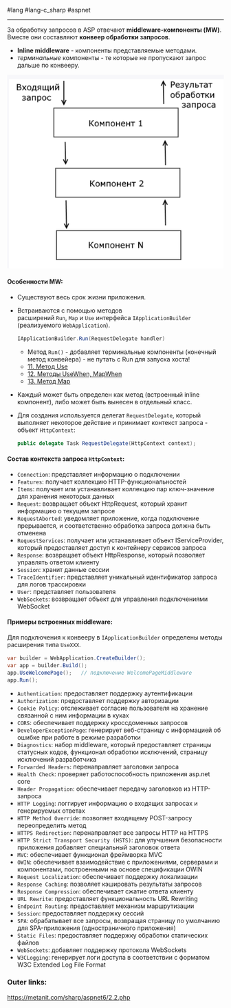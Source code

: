 #lang #lang-c_sharp #aspnet

---
За обработку запросов в ASP отвечают **middleware-компоненты (MW)**. 
Вместе они составляют **конвеер обработки запросов**.
- **Inline middleware** - компоненты представляемые методами.
- *терминальные* компоненты - те которые не пропускают запрос дальше по конвееру.

![|400](heap/_files/Pasted%20image%2020241117121528.png)

#### **Особенности MW:**
- Существуют весь срок жизни приложения.
- Встраиваются с помощью методов расширений `Run`, `Map` и `Use` интерфейса `IApplicationBuilder` (реализуемого `WebApplication`).
	```csharp
	IApplicationBuilder.Run(RequestDelegate handler)
	```
	- Метод `Run()` - добавляет терминальные компоненты (конечный метод конвейера) - не путать с Run для запуска хоста!
	- [11. Метод Use](1.%20Languages/C-sharp/_%20ASP.NET/ASP.NET%20Core/1.%20Основы/11.%20Метод%20Use.md)
	- [12. Методы UseWhen, MapWhen](1.%20Languages/C-sharp/_%20ASP.NET/ASP.NET%20Core/1.%20Основы/12.%20Методы%20UseWhen,%20MapWhen.md)
	- [13. Метод Map](1.%20Languages/C-sharp/_%20ASP.NET/ASP.NET%20Core/1.%20Основы/13.%20Метод%20Map.md)

- Каждый может быть определен как метод (встроенный inline компонент), либо может быть вынесен в отдельный класс.
- Для создания используется делегат `RequestDelegate`, который выполняет некоторое действие и принимает контекст запроса - объект `HttpContext`: 
	```csharp
	public delegate Task RequestDelegate(HttpContext context);
	```

#### **Состав контекста запроса `HttpContext`:**
- `Connection`: представляет информацию о подключении
- `Features`: получает коллекцию HTTP-функциональностей
- `Items`: получает или устанавливает коллекцию пар ключ-значение для хранения некоторых данных
- `Request`: возвращает объект HttpRequest, который хранит информацию о текущем запросе
- `RequestAborted`: уведомляет приложение, когда подключение прерывается, и соответственно обработка запроса должна быть отменена
- `RequestServices`: получает или устанавливает объект IServiceProvider, который предоставляет доступ к контейнеру сервисов запроса
- `Response`: возвращает объект HttpResponse, который позволяет управлять ответом клиенту
- `Session`: хранит данные сессии
- `TraceIdentifier`: представляет уникальный идентификатор запроса для логов трассировки
- `User`: представляет пользователя
- `WebSockets`: возвращает объект для управления подключениями WebSocket


#### **Примеры встроенных middleware:**
Для подключения к конвееру в `IApplicationBuilder` определены методы расширения типа `UseXXX`.

```csharp
var builder = WebApplication.CreateBuilder();
var app = builder.Build();
app.UseWelcomePage();   // подключение WelcomePageMiddleware
app.Run();
```

- `Authentication`: предоставляет поддержку аутентификации
- `Authorization`: предоставляет поддержку авторизации
- `Cookie Policy`: отслеживает согласие пользователя на хранение связанной с ним информации в куках
- `CORS`: обеспечивает поддержку кроссдоменных запросов
- `DeveloperExceptionPage`: генерирует веб-страницу с информацией об ошибке при работе в режиме разработки
- `Diagnostics`: набор middleware, который предоставляет страницы статусных кодов, функционал обработки исключений, страницу исключений разработчика
- `Forwarded Headers`: перенаправляет заголовки запроса
- `Health Check`: проверяет работоспособность приложения asp.net core
- `Header Propagation`: обеспечивает передачу заголовков из HTTP-запроса
- `HTTP Logging`: логгирует информацию о входящих запросах и генерируемых ответах
- `HTTP Method Override`: позволяет входящему POST-запросу переопределить метод
- `HTTPS Redirection`: перенаправляет все запросы HTTP на HTTPS
- `HTTP Strict Transport Security (HSTS)`: для улучшения безопасности приложения добавляет специальный заголовок ответа
- `MVC`: обеспечивает функционал фреймворка MVC
- `OWIN`: обеспечивает взаимодействие с приложениями, серверами и компонентами, построенными на основе спецификации OWIN
- `Request Localization`: обеспечивает поддержку локализации
- `Response Caching`: позволяет кэшировать результаты запросов
- `Response Compression`: обеспечивает сжатие ответа клиенту
- `URL Rewrite`: предоставляет функциональность URL Rewriting
- `Endpoint Routing`: предоставляет механизм маршрутизации
- `Session`: предоставляет поддержку сессий
- `SPA`: обрабатывает все запросы, возвращая страницу по умолчанию для SPA-приложения (одностраничного приложения)
- `Static Files`: предоставляет поддержку обработки статических файлов
- `WebSockets`: добавляет поддержку протокола WebSockets
- `W3CLogging`: генерирует логи доступа в соответствии с форматом W3C Extended Log File Format

### Outer links:
https://metanit.com/sharp/aspnet6/2.2.php